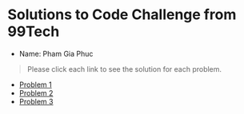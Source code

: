 # Solutions to Code Challenge from 99Tech

- Name: Pham Gia Phuc

> Please click each link to see the solution for each problem.

- [Problem 1](./problem-1/solution.js)
- [Problem 2](./problem-2/README.md)
- [Problem 3](./problem-3/README.md)
